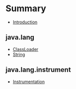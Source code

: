 # Summary

* [Introduction](README.md)

## java.lang
* [ClassLoader](book/java.lang/ClassLoader.md)
* [String](book/java.lang/String.md)


## java.lang.instrument
* [Instrumentation](book/java.lang.instrument/Instrumentation.md)


